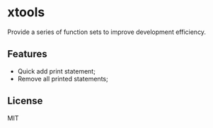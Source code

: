 # xtools

Provide a series of function sets to improve development efficiency.

## Features

- Quick add print statement;
- Remove all printed statements;

## License

MIT
